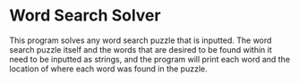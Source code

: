 # Word Search Solver
This program solves any word search puzzle that is inputted. The word search puzzle itself and the words that are desired to be found within it need to be inputted as strings, and the program will print each word and the location of where each word was found in the puzzle.
